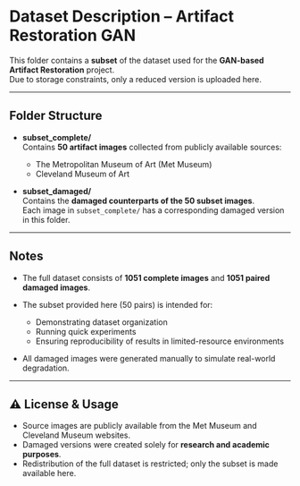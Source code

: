 # Dataset Description – Artifact Restoration GAN

This folder contains a **subset** of the dataset used for the **GAN-based Artifact Restoration** project.  
Due to storage constraints, only a reduced version is uploaded here.

---

##  Folder Structure

- **subset_complete/**  
  Contains **50 artifact images** collected from publicly available sources:
  - The Metropolitan Museum of Art (Met Museum)
  - Cleveland Museum of Art

- **subset_damaged/**  
  Contains the **damaged counterparts of the 50 subset images**.  
  Each image in `subset_complete/` has a corresponding damaged version in this folder.

---

## Notes
- The full dataset consists of **1051 complete images** and **1051 paired damaged images**.  
- The subset provided here (50 pairs) is intended for:
  - Demonstrating dataset organization  
  - Running quick experiments  
  - Ensuring reproducibility of results in limited-resource environments  

- All damaged images were generated manually to simulate real-world degradation.  

---

## ⚠ License & Usage
- Source images are publicly available from the Met Museum and Cleveland Museum websites.  
- Damaged versions were created solely for **research and academic purposes**.  
- Redistribution of the full dataset is restricted; only the subset is made available here.
